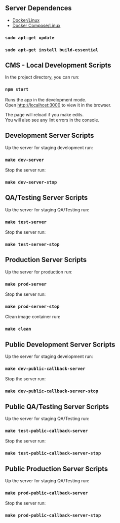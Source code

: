  
## Server Dependences

* [Docker/Linux](https://docs.docker.com/install/linux/docker-ce/ubuntu/)
* [Docker Compose/Linux](https://docs.docker.com/compose/install/#install-compose)

### `sudo apt-get update`
### `sudo apt-get install build-essential`

## CMS - Local Development Scripts

In the project directory, you can run:

### `npm start`

Runs the app in the development mode.<br>
Open [http://localhost:3000](http://localhost:3000) to view it in the browser.

The page will reload if you make edits.<br>
You will also see any lint errors in the console.

## Development Server Scripts

Up the server for staging development run:
### `make dev-server`

Stop the server run:
### `make dev-server-stop`

## QA/Testing Server Scripts

Up the server for staging QA/Testing run:
### `make test-server`

Stop the server run:
### `make test-server-stop`

## Production Server Scripts

Up the server for production run:
### `make prod-server`

Stop the server run:
### `make prod-server-stop`

Clean image container run:
### `make clean`



## Public Development Server Scripts

Up the server for staging development run:
### `make dev-public-callback-server`

Stop the server run:
### `make dev-public-callback-server-stop`

## Public QA/Testing Server Scripts

Up the server for staging QA/Testing run:
### `make test-public-callback-server`

Stop the server run:
### `make test-public-callback-server-stop`

## Public Production Server Scripts

Up the server for staging QA/Testing run:
### `make prod-public-callback-server`

Stop the server run:
### `make prod-public-callback-server-stop`

